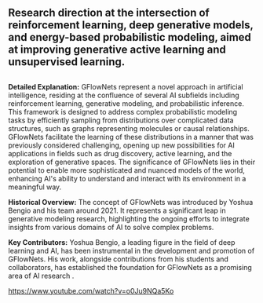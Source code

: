 ## Research direction at the intersection of reinforcement learning, deep generative models, and energy-based probabilistic modeling, aimed at improving generative active learning and unsupervised learning.
##

**Detailed Explanation:** GFlowNets represent a novel approach in artificial intelligence, residing at the confluence of several AI subfields including reinforcement learning, generative modeling, and probabilistic inference. This framework is designed to address complex probabilistic modeling tasks by efficiently sampling from distributions over complicated data structures, such as graphs representing molecules or causal relationships. GFlowNets facilitate the learning of these distributions in a manner that was previously considered challenging, opening up new possibilities for AI applications in fields such as drug discovery, active learning, and the exploration of generative spaces. The significance of GFlowNets lies in their potential to enable more sophisticated and nuanced models of the world, enhancing AI's ability to understand and interact with its environment in a meaningful way.

**Historical Overview:** The concept of GFlowNets was introduced by Yoshua Bengio and his team around 2021. It represents a significant leap in generative modeling research, highlighting the ongoing efforts to integrate insights from various domains of AI to solve complex problems.

**Key Contributors:** Yoshua Bengio, a leading figure in the field of deep learning and AI, has been instrumental in the development and promotion of GFlowNets. His work, alongside contributions from his students and collaborators, has established the foundation for GFlowNets as a promising area of AI research ​[](https://yoshuabengio.org/2022/03/05/generative-flow-networks/)​.

https://www.youtube.com/watch?v=o0Ju9NQa5Ko